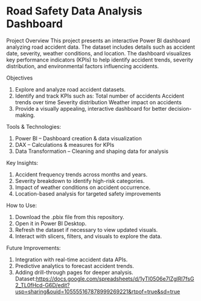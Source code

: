 # Road Safety Data Analysis Dashboard
Project Overview
This project presents an interactive Power BI dashboard analyzing road accident data.
The dataset includes details such as accident date, severity, weather conditions, and location.
The dashboard visualizes key performance indicators (KPIs) to help identify accident trends, severity distribution, and environmental factors influencing accidents.

Objectives
1. Explore and analyze road accident datasets.
2. Identify and track KPIs such as:
         Total number of accidents
         Accident trends over time
         Severity distribution
         Weather impact on accidents
3. Provide a visually appealing, interactive dashboard for better decision-making.

Tools & Technologies:
1. Power BI – Dashboard creation & data visualization
2. DAX – Calculations & measures for KPIs
3. Data Transformation – Cleaning and shaping data for analysis

Key Insights:
1. Accident frequency trends across months and years.
2. Severity breakdown to identify high-risk categories.
3. Impact of weather conditions on accident occurrence.
4. Location-based analysis for targeted safety improvements

How to Use:
1. Download the .pbix file from this repository.
2. Open it in Power BI Desktop.
3. Refresh the dataset if necessary to view updated visuals.
4. Interact with slicers, filters, and visuals to explore the data.

Future Improvements:
1. Integration with real-time accident data APIs.
2. Predictive analytics to forecast accident trends.
3. Adding drill-through pages for deeper analysis.
Dataset:https://docs.google.com/spreadsheets/d/1yTI0506e7lZglRl7fsG2_TL0fHcd-G6D/edit?usp=sharing&ouid=105555167878999269221&rtpof=true&sd=true
